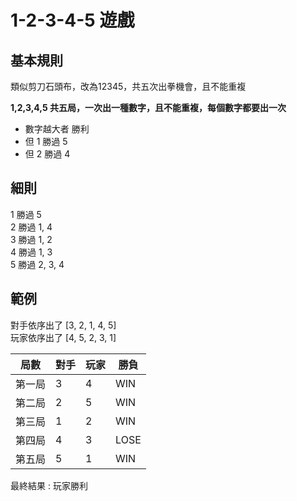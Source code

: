 # 1-2-3-4-5 遊戲

## 基本規則
類似剪刀石頭布，改為12345，共五次出拳機會，且不能重複

**1,2,3,4,5 共五局，一次出一種數字，且不能重複，每個數字都要出一次**

* 數字越大者 勝利
* 但 1 勝過 5
* 但 2 勝過 4

## 細則
1 勝過 5 <br> 
2 勝過 1, 4 <br> 
3 勝過 1, 2 <br> 
4 勝過 1, 3 <br> 
5 勝過 2, 3, 4 <br>

## 範例
對手依序出了      [3, 2, 1, 4, 5] <br> 
玩家依序出了  [4, 5, 2, 3, 1] <br>

局數|對手|玩家|勝負
---|---|---|---
第一局|3|4|WIN
第二局|2|5|WIN
第三局|1|2|WIN
第四局|4|3|LOSE
第五局|5|1|WIN

最終結果 : 玩家勝利
